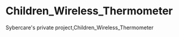 Children_Wireless_Thermometer
=============================

Sybercare's private project,Children_Wireless_Thermometer
